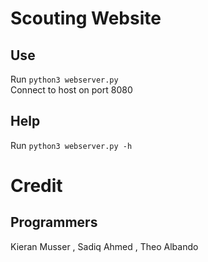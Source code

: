 # Scouting Website
## Use
Run `python3 webserver.py` \
Connect to host on port 8080
## Help
Run `python3 webserver.py -h`


# Credit
## Programmers
Kieran Musser , Sadiq Ahmed , Theo Albando

